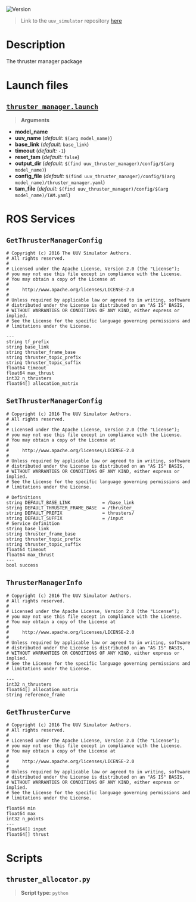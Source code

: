 ![Version](https://img.shields.io/badge/version-0.6.11-brightgreen.svg)

> Link to the `uuv_simulator` repository [here](https://github.com/uuvsimulator/uuv_simulator)

# Description

The thruster manager package

# Launch files

## [`thruster_manager.launch`](https://github.com/uuvsimulator/uuv_simulator/tree/master/uuv_thruster_manager/launch/thruster_manager.launch)

> **Arguments**

* **model_name**
* **uuv_name** (*default:* `$(arg model_name)`)
* **base_link** (*default:* `base_link`)
* **timeout** (*default:* `-1`)
* **reset_tam** (*default:* `false`)
* **output_dir** (*default:* `$(find uuv_thruster_manager)/config/$(arg model_name)`)
* **config_file** (*default:* `$(find uuv_thruster_manager)/config/$(arg model_name)/thruster_manager.yaml`)
* **tam_file** (*default:* `$(find uuv_thruster_manager)/config/$(arg model_name)/TAM.yaml`)

# ROS Services

## `GetThrusterManagerConfig`

```
# Copyright (c) 2016 The UUV Simulator Authors.
# All rights reserved.
#
# Licensed under the Apache License, Version 2.0 (the "License");
# you may not use this file except in compliance with the License.
# You may obtain a copy of the License at
#
#     http://www.apache.org/licenses/LICENSE-2.0
#
# Unless required by applicable law or agreed to in writing, software
# distributed under the License is distributed on an "AS IS" BASIS,
# WITHOUT WARRANTIES OR CONDITIONS OF ANY KIND, either express or implied.
# See the License for the specific language governing permissions and
# limitations under the License.

---
string tf_prefix
string base_link
string thruster_frame_base
string thruster_topic_prefix
string thruster_topic_suffix
float64 timeout
float64 max_thrust
int32 n_thrusters
float64[] allocation_matrix

```

## `SetThrusterManagerConfig`

```
# Copyright (c) 2016 The UUV Simulator Authors.
# All rights reserved.
#
# Licensed under the Apache License, Version 2.0 (the "License");
# you may not use this file except in compliance with the License.
# You may obtain a copy of the License at
#
#     http://www.apache.org/licenses/LICENSE-2.0
#
# Unless required by applicable law or agreed to in writing, software
# distributed under the License is distributed on an "AS IS" BASIS,
# WITHOUT WARRANTIES OR CONDITIONS OF ANY KIND, either express or implied.
# See the License for the specific language governing permissions and
# limitations under the License.

# Definitions
string DEFAULT_BASE_LINK            = /base_link
string DEFAULT_THRUSTER_FRAME_BASE  = /thruster_
string DEFAULT_PREFIX               = thrusters/
string DEFAULT_SUFFIX               = /input
# Service definition
string base_link
string thruster_frame_base
string thruster_topic_prefix
string thruster_topic_suffix
float64 timeout
float64 max_thrust
---
bool success

```

## `ThrusterManagerInfo`

```
# Copyright (c) 2016 The UUV Simulator Authors.
# All rights reserved.
#
# Licensed under the Apache License, Version 2.0 (the "License");
# you may not use this file except in compliance with the License.
# You may obtain a copy of the License at
#
#     http://www.apache.org/licenses/LICENSE-2.0
#
# Unless required by applicable law or agreed to in writing, software
# distributed under the License is distributed on an "AS IS" BASIS,
# WITHOUT WARRANTIES OR CONDITIONS OF ANY KIND, either express or implied.
# See the License for the specific language governing permissions and
# limitations under the License.

---
int32 n_thrusters
float64[] allocation_matrix
string reference_frame

```

## `GetThrusterCurve`

```
# Copyright (c) 2016 The UUV Simulator Authors.
# All rights reserved.
#
# Licensed under the Apache License, Version 2.0 (the "License");
# you may not use this file except in compliance with the License.
# You may obtain a copy of the License at
#
#     http://www.apache.org/licenses/LICENSE-2.0
#
# Unless required by applicable law or agreed to in writing, software
# distributed under the License is distributed on an "AS IS" BASIS,
# WITHOUT WARRANTIES OR CONDITIONS OF ANY KIND, either express or implied.
# See the License for the specific language governing permissions and
# limitations under the License.

float64 min
float64 max
int32 n_points
---
float64[] input
float64[] thrust

```

# Scripts

## `thruster_allocator.py`

> **Script type:** `python`

